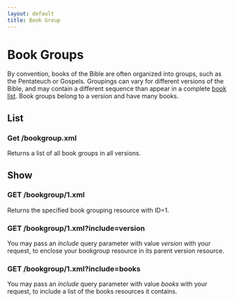 ```yaml
---
layout: default
title: Book Group
---
```


# Book Groups

By convention, books of the Bible are often organized into groups, such as the Pentateuch or Gospels.  Groupings can vary for different versions of the Bible, and may contain a different sequence than appear in a complete <a href="books.html">book list</a>.  Book groups belong to a version and have many books.

## List

### Get /bookgroup.xml

Returns a list of all book groups in all versions.

## Show

### GET /bookgroup/1.xml

Returns the specified book grouping resource with ID=1.

### GET /bookgroup/1.xml?include=version

You may pass an *include* query parameter with value *version* with your request, to enclose your bookgroup resource in its parent version resource.

### GET /bookgroup/1.xml?include=books

You may pass an *include* query parameter with value *books* with your request, to include a list of the books resources it contains.